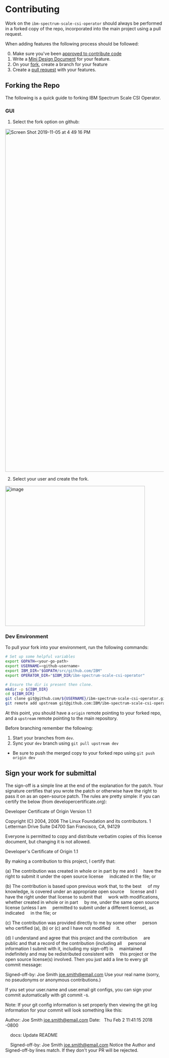 # Contributing

Work on the `ibm-spectrum-scale-csi-operator` should always be performed in a forked copy of the repo, incorporated into the main project using a pull request. 


When adding features the following process should be followed:

0. Make sure you've been [approved to contribute code](#sign-your-work-for-submittal)
1. Write a [Mini Design Document](https://github.com/IBM/ibm-spectrum-scale-csi-operator/issues/new?assignees=&labels=Epic&template=mini-design-document.md&title=%5BMDD%5D+New+Feature) for your feature.
2. On your [fork](#forking-the-repo), create a branch for your feature
3. Create a [pull request](https://github.com/IBM/ibm-spectrum-scale-csi-operator/compare) with your features.


## Forking the Repo

The following is a quick guide to forking IBM Spectrum Scale CSI Operator.

### GUI

1. Select the fork option on github:

<img width="1087" alt="Screen Shot 2019-11-05 at 4 49 16 PM" src="https://user-images.githubusercontent.com/1195452/68249220-5716fd80-ffec-11e9-8b3c-f0c70564f055.png">

2. Select your user and create the fork.

<img width="444" alt="image" src="https://user-images.githubusercontent.com/1195452/68249628-2f746500-ffed-11e9-9b2c-f27e9dfd418e.png">

### Dev Environment

To pull your fork into your environment, run the following commands:

``` bash
# Set up some helpful variables
export GOPATH=<your-go-path>
export USERNAME=<github-username>
export IBM_DIR="$GOPATH/src/github.com/IBM"
export OPERATOR_DIR="$IBM_DIR/ibm-spectrum-scale-csi-operator"

# Ensure the dir is present then clone.
mkdir -p ${IBM_DIR}
cd ${IBM_DIR}
git clone git@github.com/${USERNAME}/ibm-spectrum-scale-csi-operator.git
git remote add upstream git@github.com:IBM/ibm-spectrum-scale-csi-operator.git
```

At this point, you should have a `origin` remote pointing to your forked repo, and a `upstream` remote pointing to the main repository.

Before branching remember the following:
1. Start your branches from `dev`.
2. Sync your `dev` branch using `git pull upstream dev`
 * Be sure to push the merged copy to your forked repo using `git push origin dev`


## Sign your work for submittal

The sign-off is a simple line at the end of the explanation for the patch. Your signature certifies that you wrote the patch or otherwise have the right to pass it on as an open-source patch. The rules are pretty simple: if you can certify the below (from developercertificate.org):

Developer Certificate of Origin
Version 1.1

Copyright (C) 2004, 2006 The Linux Foundation and its contributors.
1 Letterman Drive
Suite D4700
San Francisco, CA, 94129

Everyone is permitted to copy and distribute verbatim copies of this
license document, but changing it is not allowed.

Developer's Certificate of Origin 1.1

By making a contribution to this project, I certify that:

(a) The contribution was created in whole or in part by me and I
    have the right to submit it under the open source license
    indicated in the file; or

(b) The contribution is based upon previous work that, to the best
    of my knowledge, is covered under an appropriate open source
    license and I have the right under that license to submit that
    work with modifications, whether created in whole or in part
    by me, under the same open source license (unless I am
    permitted to submit under a different license), as indicated
    in the file; or

(c) The contribution was provided directly to me by some other
    person who certified (a), (b) or (c) and I have not modified
    it.

(d) I understand and agree that this project and the contribution
    are public and that a record of the contribution (including all
    personal information I submit with it, including my sign-off) is
    maintained indefinitely and may be redistributed consistent with
    this project or the open source license(s) involved.
Then you just add a line to every git commit message:

Signed-off-by: Joe Smith <joe.smith@email.com>
Use your real name (sorry, no pseudonyms or anonymous contributions.)

If you set your user.name and user.email git configs, you can sign your commit automatically with git commit -s.

Note: If your git config information is set properly then viewing the git log information for your commit will look something like this:

Author: Joe Smith <joe.smith@email.com>
Date:   Thu Feb 2 11:41:15 2018 -0800

    docs: Update README

    Signed-off-by: Joe Smith <joe.smith@email.com>
Notice the Author and Signed-off-by lines match. If they don't your PR will be rejected.
